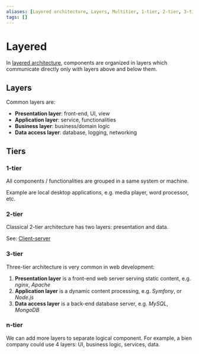 ```yaml
---
aliases: [Layered architecture, Layers, Multitier, 1-tier, 2-tier, 3-tier, n-tier]
tags: []
---
```


# Layered

In [layered architecture](https://wikipedia.org/wiki/multitier_architecture), components are organized in layers which communicate directly only with layers above and below them.

## Layers

Common layers are:
- **Presentation layer**: front-end, UI, view
- **Application layer**: service, functionalities
- **Business layer**: business/domain logic
- **Data access layer**: database, logging, networking

## Tiers

### 1-tier

All components / functionalities are grouped in a same system or machine.

Example are local desktop applications, e.g. media player, word processor, etc.

### 2-tier

Classical 2-tier architecture has two layers: presentation and data.

See: [Client-server](client-server.md)

### 3-tier

Three-tier architecture is very common in web development:

1. **Presentation layer** is a front-end web server serving static content, e.g. *nginx*, *Apache*
2. **Application layer** is a dynamic content processing, e.g. *Symfony*, or *Node.js*
3. **Data access layer** is a back-end database server, e.g. *MySQL*, *MongoDB*

### n-tier

We can add more layers to separate logical component. For example, a bien company could use 4 layers: UI, business logic, services, data.